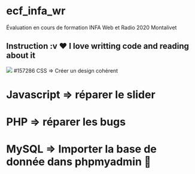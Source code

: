 # ecf_infa_wr
Évaluation en cours de formation INFA Web et Radio 2020 Montalivet
## Instruction :v  ❤️ I love writting code and reading about it
![](https://img.shields.io/badge/<WORD_ON_LEFT>-<WORD_ON_RIGHT>-informational?style=flat&logo=<LOGO_NAME>&logoColor=white&color=2bbc8a)
#157286 CSS => Créer un design cohérent  
# Javascript => réparer le slider
# PHP => réparer les bugs
# MySQL => Importer la base de donnée dans phpmyadmin :volleyball:
